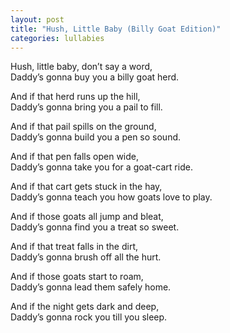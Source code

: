 ```yaml
---
layout: post
title: "Hush, Little Baby (Billy Goat Edition)"
categories: lullabies
---
```


Hush, little baby, don’t say a word,  
Daddy’s gonna buy you a billy goat herd.  

And if that herd runs up the hill,  
Daddy’s gonna bring you a pail to fill.  

And if that pail spills on the ground,  
Daddy’s gonna build you a pen so sound.  

And if that pen falls open wide,  
Daddy’s gonna take you for a goat-cart ride.  

And if that cart gets stuck in the hay,  
Daddy’s gonna teach you how goats love to play.  

And if those goats all jump and bleat,  
Daddy’s gonna find you a treat so sweet.  

And if that treat falls in the dirt,  
Daddy’s gonna brush off all the hurt.  

And if those goats start to roam,  
Daddy’s gonna lead them safely home.  

And if the night gets dark and deep,  
Daddy’s gonna rock you till you sleep.
